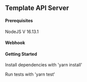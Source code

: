 ## Template API Server
 
#### Prerequisites 

NodeJS V 16.13.1 
 

 #### Webhook 
 
    
#### Getting Started 

Install dependencies with 'yarn install'
 
Run tests with 'yarn test'
